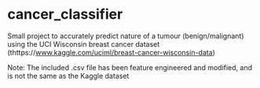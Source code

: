 # cancer_classifier

Small project to accurately predict nature of a tumour (benign/malignant) using the UCI Wisconsin breast cancer dataset (thttps://www.kaggle.com/uciml/breast-cancer-wisconsin-data)

Note: The included .csv file has been feature engineered and modified, and is not the same as the Kaggle dataset
